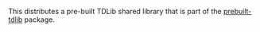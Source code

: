 This distributes a pre-built TDLib shared library that is part of the [prebuilt-tdlib][] package.

[prebuilt-tdlib]: https://npmjs.com/package/prebuilt-tdlib
